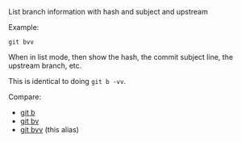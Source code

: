 List branch information with hash and subject and upstream

Example:

```shell
git bvv
```

When in list mode, then show the hash, the commit subject line, the upstream branch, etc.

This is identical to doing `git b -vv`.

Compare:

* [git b](../git-b)
* [git bv](../git-bv)
* [git bvv](../git-bvv) (this alias)
